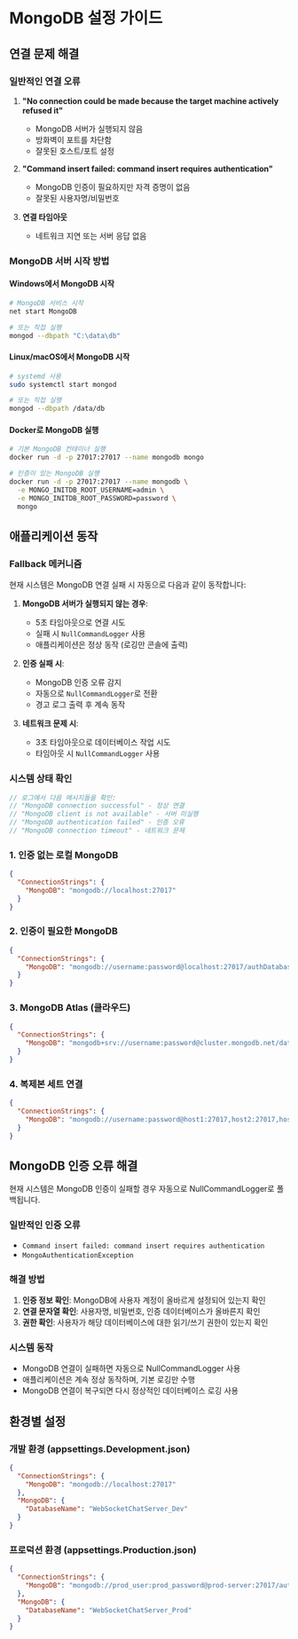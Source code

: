 # MongoDB 설정 가이드

## 연결 문제 해결

### 일반적인 연결 오류
1. **"No connection could be made because the target machine actively refused it"**
   - MongoDB 서버가 실행되지 않음
   - 방화벽이 포트를 차단함
   - 잘못된 호스트/포트 설정

2. **"Command insert failed: command insert requires authentication"**
   - MongoDB 인증이 필요하지만 자격 증명이 없음
   - 잘못된 사용자명/비밀번호

3. **연결 타임아웃**
   - 네트워크 지연 또는 서버 응답 없음

### MongoDB 서버 시작 방법

#### Windows에서 MongoDB 시작
```bash
# MongoDB 서비스 시작
net start MongoDB

# 또는 직접 실행
mongod --dbpath "C:\data\db"
```

#### Linux/macOS에서 MongoDB 시작
```bash
# systemd 사용
sudo systemctl start mongod

# 또는 직접 실행
mongod --dbpath /data/db
```

#### Docker로 MongoDB 실행
```bash
# 기본 MongoDB 컨테이너 실행
docker run -d -p 27017:27017 --name mongodb mongo

# 인증이 있는 MongoDB 실행
docker run -d -p 27017:27017 --name mongodb \
  -e MONGO_INITDB_ROOT_USERNAME=admin \
  -e MONGO_INITDB_ROOT_PASSWORD=password \
  mongo
```

## 애플리케이션 동작

### Fallback 메커니즘
현재 시스템은 MongoDB 연결 실패 시 자동으로 다음과 같이 동작합니다:

1. **MongoDB 서버가 실행되지 않는 경우**:
   - 5초 타임아웃으로 연결 시도
   - 실패 시 `NullCommandLogger` 사용
   - 애플리케이션은 정상 동작 (로깅만 콘솔에 출력)

2. **인증 실패 시**:
   - MongoDB 인증 오류 감지
   - 자동으로 `NullCommandLogger`로 전환
   - 경고 로그 출력 후 계속 동작

3. **네트워크 문제 시**:
   - 3초 타임아웃으로 데이터베이스 작업 시도
   - 타임아웃 시 `NullCommandLogger` 사용

### 시스템 상태 확인
```csharp
// 로그에서 다음 메시지들을 확인:
// "MongoDB connection successful" - 정상 연결
// "MongoDB client is not available" - 서버 미실행
// "MongoDB authentication failed" - 인증 오류
// "MongoDB connection timeout" - 네트워크 문제
```

### 1. 인증 없는 로컬 MongoDB
```json
{
  "ConnectionStrings": {
    "MongoDB": "mongodb://localhost:27017"
  }
}
```

### 2. 인증이 필요한 MongoDB
```json
{
  "ConnectionStrings": {
    "MongoDB": "mongodb://username:password@localhost:27017/authDatabase"
  }
}
```

### 3. MongoDB Atlas (클라우드)
```json
{
  "ConnectionStrings": {
    "MongoDB": "mongodb+srv://username:password@cluster.mongodb.net/database"
  }
}
```

### 4. 복제본 세트 연결
```json
{
  "ConnectionStrings": {
    "MongoDB": "mongodb://username:password@host1:27017,host2:27017,host3:27017/database?replicaSet=myReplicaSet"
  }
}
```

## MongoDB 인증 오류 해결

현재 시스템은 MongoDB 인증이 실패할 경우 자동으로 NullCommandLogger로 폴백됩니다.

### 일반적인 인증 오류
- `Command insert failed: command insert requires authentication`
- `MongoAuthenticationException`

### 해결 방법
1. **인증 정보 확인**: MongoDB에 사용자 계정이 올바르게 설정되어 있는지 확인
2. **연결 문자열 확인**: 사용자명, 비밀번호, 인증 데이터베이스가 올바른지 확인
3. **권한 확인**: 사용자가 해당 데이터베이스에 대한 읽기/쓰기 권한이 있는지 확인

### 시스템 동작
- MongoDB 연결이 실패하면 자동으로 NullCommandLogger 사용
- 애플리케이션은 계속 정상 동작하며, 기본 로깅만 수행
- MongoDB 연결이 복구되면 다시 정상적인 데이터베이스 로깅 사용

## 환경별 설정

### 개발 환경 (appsettings.Development.json)
```json
{
  "ConnectionStrings": {
    "MongoDB": "mongodb://localhost:27017"
  },
  "MongoDB": {
    "DatabaseName": "WebSocketChatServer_Dev"
  }
}
```

### 프로덕션 환경 (appsettings.Production.json)
```json
{
  "ConnectionStrings": {
    "MongoDB": "mongodb://prod_user:prod_password@prod-server:27017/authDatabase"
  },
  "MongoDB": {
    "DatabaseName": "WebSocketChatServer_Prod"
  }
}
```
